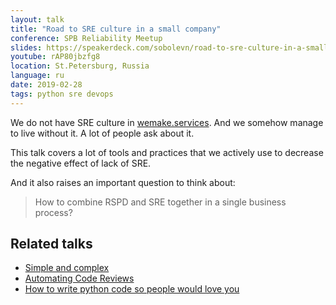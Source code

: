 ```yaml
---
layout: talk
title: "Road to SRE culture in a small company"
conference: SPB Reliability Meetup
slides: https://speakerdeck.com/sobolevn/road-to-sre-culture-in-a-small-company
youtube: rAP80jbzfg8
location: St.Petersburg, Russia
language: ru
date: 2019-02-28
tags: python sre devops
---
```


We do not have SRE culture in [wemake.services](https://wemake-services.github.io).
And we somehow manage to live without it. A lot of people ask about it.

This talk covers a lot of tools and practices
that we actively use to decrease the negative effect of lack of SRE.

And it also raises an important question to think about:

> How to combine RSPD and SRE together in a single business process?

## Related talks

- [Simple and complex](https://sobolevn.me/talks/belgorod-python-2020)
- [Automating Code Reviews](https://sobolevn.me/talks/dumpconf-2019)
- [How to write python code so people would love you](https://sobolevn.me/talks/moscow-python-67-how-to-write-python-code)
